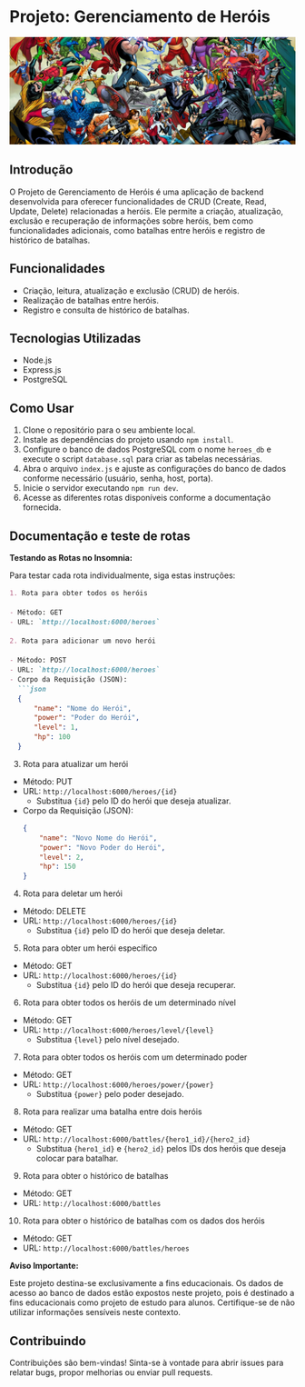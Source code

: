 # Projeto: Gerenciamento de Heróis

![Banner](/images/banner.png)

## Introdução

O Projeto de Gerenciamento de Heróis é uma aplicação de backend desenvolvida para oferecer funcionalidades de CRUD (Create, Read, Update, Delete) relacionadas a heróis. Ele permite a criação, atualização, exclusão e recuperação de informações sobre heróis, bem como funcionalidades adicionais, como batalhas entre heróis e registro de histórico de batalhas.

## Funcionalidades

- Criação, leitura, atualização e exclusão (CRUD) de heróis.
- Realização de batalhas entre heróis.
- Registro e consulta de histórico de batalhas.

## Tecnologias Utilizadas

- Node.js
- Express.js
- PostgreSQL

## Como Usar

1. Clone o repositório para o seu ambiente local.
2. Instale as dependências do projeto usando `npm install`.
3. Configure o banco de dados PostgreSQL com o nome `heroes_db` e execute o script `database.sql` para criar as tabelas necessárias.
4. Abra o arquivo `index.js` e ajuste as configurações do banco de dados conforme necessário (usuário, senha, host, porta).
5. Inicie o servidor executando `npm run dev`.
6. Acesse as diferentes rotas disponíveis conforme a documentação fornecida.

## Documentação e teste de rotas
**Testando as Rotas no Insomnia:**

Para testar cada rota individualmente, siga estas instruções:

```markdown
1. Rota para obter todos os heróis

- Método: GET
- URL: `http://localhost:6000/heroes`

2. Rota para adicionar um novo herói

- Método: POST
- URL: `http://localhost:6000/heroes`
- Corpo da Requisição (JSON):
  ```json
  {
      "name": "Nome do Herói",
      "power": "Poder do Herói",
      "level": 1,
      "hp": 100
  }
  ```

3. Rota para atualizar um herói

- Método: PUT
- URL: `http://localhost:6000/heroes/{id}`
  - Substitua `{id}` pelo ID do herói que deseja atualizar.
- Corpo da Requisição (JSON):
  ```json
  {
      "name": "Novo Nome do Herói",
      "power": "Novo Poder do Herói",
      "level": 2,
      "hp": 150
  }
  ```

4. Rota para deletar um herói

- Método: DELETE
- URL: `http://localhost:6000/heroes/{id}`
  - Substitua `{id}` pelo ID do herói que deseja deletar.

5. Rota para obter um herói específico

- Método: GET
- URL: `http://localhost:6000/heroes/{id}`
  - Substitua `{id}` pelo ID do herói que deseja recuperar.

6. Rota para obter todos os heróis de um determinado nível

- Método: GET
- URL: `http://localhost:6000/heroes/level/{level}`
  - Substitua `{level}` pelo nível desejado.

7. Rota para obter todos os heróis com um determinado poder

- Método: GET
- URL: `http://localhost:6000/heroes/power/{power}`
  - Substitua `{power}` pelo poder desejado.

8. Rota para realizar uma batalha entre dois heróis

- Método: GET
- URL: `http://localhost:6000/battles/{hero1_id}/{hero2_id}`
  - Substitua `{hero1_id}` e `{hero2_id}` pelos IDs dos heróis que deseja colocar para batalhar.

9. Rota para obter o histórico de batalhas

- Método: GET
- URL: `http://localhost:6000/battles`

10. Rota para obter o histórico de batalhas com os dados dos heróis

- Método: GET
- URL: `http://localhost:6000/battles/heroes`


**Aviso Importante:**

Este projeto destina-se exclusivamente a fins educacionais. Os dados de acesso ao banco de dados estão expostos neste projeto, pois é destinado a fins educacionais como projeto de estudo para alunos. Certifique-se de não utilizar informações sensíveis neste contexto.

## Contribuindo

Contribuições são bem-vindas! Sinta-se à vontade para abrir issues para relatar bugs, propor melhorias ou enviar pull requests.
